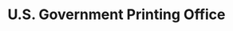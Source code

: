 ---
# This topic lives at
# https://digital.gov/topics/us-government-printing-office

slug: "us-government-printing-office"

# Topic Title
title: "U.S. Government Printing Office"

# description — keep it short and clear
summary: ""


# Weight
weight: 1

# For more information on managing topics,
# see https://github.com/GSA/digitalgov.gov/wiki
---